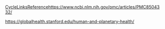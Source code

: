 [CycleLinksReference](https://www.ncbi.nlm.nih.gov/pmc/articles/PMC8504332/)https://www.ncbi.nlm.nih.gov/pmc/articles/PMC8504332/

https://globalhealth.stanford.edu/human-and-planetary-health/

